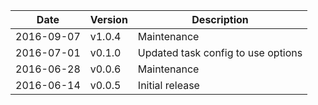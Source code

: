 | Date        | Version | Description |
| ----------- | ------- | ----------- |
| 2016-09-07  | v1.0.4  | Maintenance |
| 2016-07-01  | v0.1.0  | Updated task config to use options |
| 2016-06-28  | v0.0.6  | Maintenance |
| 2016-06-14  | v0.0.5  | Initial release |
